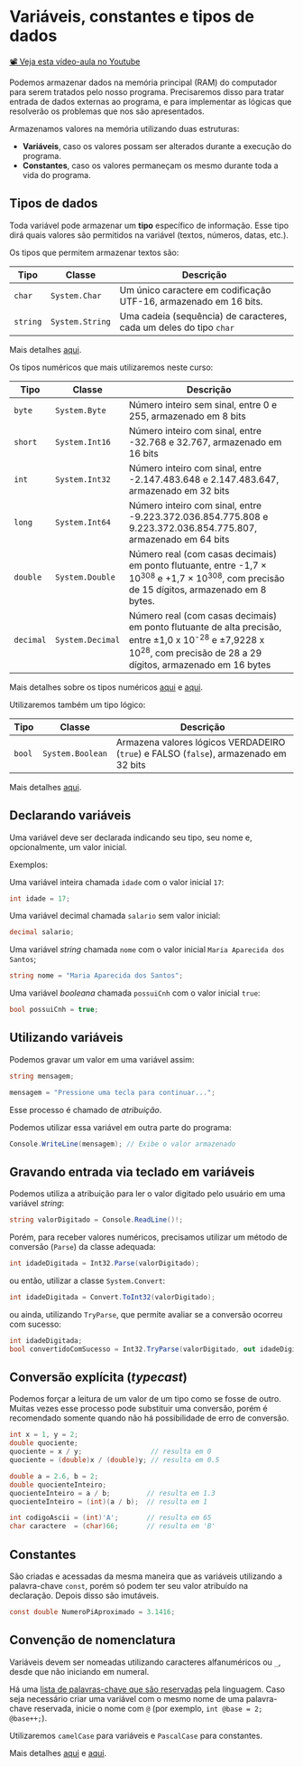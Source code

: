 # Variáveis, constantes e tipos de dados

[📽 Veja esta vídeo-aula no Youtube](https://youtu.be/CY6DI7dN29g)

Podemos armazenar dados na memória principal (RAM) do computador para serem tratados pelo nosso programa. Precisaremos disso para tratar entrada de dados externas ao programa, e para implementar as lógicas que resolverão os problemas que nos são apresentados.

Armazenamos valores na memória utilizando duas estruturas:

- **Variáveis**, caso os valores possam ser alterados durante a execução do programa.
- **Constantes**, caso os valores permaneçam os mesmo durante toda a vida do programa.

## Tipos de dados

Toda variável pode armazenar um **tipo** específico de informação. Esse tipo dirá quais valores são permitidos na variável (textos, números, datas, etc.).

Os tipos que permitem armazenar textos são:

| Tipo     | Classe          | Descrição                                                          |
| -------- | --------------- | ------------------------------------------------------------------ |
| `char`   | `System.Char`   | Um único caractere em codificação UTF-16, armazenado em 16 bits.   |
| `string` | `System.String` | Uma cadeia (sequência) de caracteres, cada um deles do tipo `char` |

Mais detalhes [aqui](https://docs.microsoft.com/pt-br/dotnet/api/system.string?view=netcore-3.1#definition).

Os tipos numéricos que mais utilizaremos neste curso:

| Tipo      | Classe           | Descrição                                                                                                                                                                                |
| --------- | ---------------- | ---------------------------------------------------------------------------------------------------------------------------------------------------------------------------------------- |
| `byte`    | `System.Byte`    | Número inteiro sem sinal, entre 0 e 255, armazenado em 8 bits                                                                                                                            |
| `short`   | `System.Int16`   | Número inteiro com sinal, entre -32.768 e 32.767, armazenado em 16 bits                                                                                                                  |
| `int`     | `System.Int32`   | Número inteiro com sinal, entre -2.147.483.648 e 2.147.483.647, armazenado em 32 bits                                                                                                    |
| `long`    | `System.Int64`   | Número inteiro com sinal, entre -9.223.372.036.854.775.808 e 9.223.372.036.854.775.807, armazenado em 64 bits                                                                            |
| `double`  | `System.Double`  | Número real (com casas decimais) em ponto flutuante, entre -1,7 × 10<sup>308</sup> e +1,7 × 10<sup>308</sup>, com precisão de 15 dígitos, armazenado em 8 bytes.                         |
| `decimal` | `System.Decimal` | Número real (com casas decimais) em ponto flutuante de alta precisão, entre ±1,0 x 10<sup>-28</sup> e ±7,9228 x 10<sup>28</sup>, com precisão de 28 a 29 dígitos, armazenado em 16 bytes |

Mais detalhes sobre os tipos numéricos [aqui](https://docs.microsoft.com/pt-br/dotnet/standard/numerics) e [aqui](https://docs.microsoft.com/pt-br/dotnet/csharp/language-reference/builtin-types/integral-numeric-types).

Utilizaremos também um tipo lógico:

| Tipo   | Classe           | Descrição                                                                             |
| ------ | ---------------- | ------------------------------------------------------------------------------------- |
| `bool` | `System.Boolean` | Armazena valores lógicos VERDADEIRO (`true`) e FALSO (`false`), armazenado em 32 bits |

Mais detalhes [aqui](https://docs.microsoft.com/pt-br/dotnet/csharp/language-reference/builtin-types/bool).

## Declarando variáveis

Uma variável deve ser declarada indicando seu tipo, seu nome e, opcionalmente, um valor inicial.

Exemplos:

Uma variável inteira chamada `idade` com o valor inicial `17`:

```cs
int idade = 17;
```

Uma variável decimal chamada `salario` sem valor inicial:

```cs
decimal salario;
```

Uma variável _string_ chamada `nome` com o valor inicial `Maria Aparecida dos Santos`;

```cs
string nome = "Maria Aparecida dos Santos";
```

Uma variável _booleana_ chamada `possuiCnh` com o valor inicial `true`:

```cs
bool possuiCnh = true;
```

## Utilizando variáveis

Podemos gravar um valor em uma variável assim:

```cs
string mensagem;

mensagem = "Pressione uma tecla para continuar...";
```

Esse processo é chamado de _atribuição_.

Podemos utilizar essa variável em outra parte do programa:

```cs
Console.WriteLine(mensagem); // Exibe o valor armazenado
```

## Gravando entrada via teclado em variáveis

Podemos utiliza a atribuição para ler o valor digitado pelo usuário em uma variável _string_:

```cs
string valorDigitado = Console.ReadLine()!;
```

Porém, para receber valores numéricos, precisamos utilizar um método de conversão (`Parse`) da classe adequada:

```cs
int idadeDigitada = Int32.Parse(valorDigitado);
```

ou então, utilizar a classe `System.Convert`:

```cs
int idadeDigitada = Convert.ToInt32(valorDigitado);
```

ou ainda, utilizando `TryParse`, que permite avaliar se a conversão ocorreu com sucesso:

```cs
int idadeDigitada;
bool convertidoComSucesso = Int32.TryParse(valorDigitado, out idadeDigitada);
```

## Conversão explícita (_typecast_)

Podemos forçar a leitura de um valor de um tipo como se fosse de outro. Muitas vezes esse processo pode substituir uma conversão, porém é recomendado somente quando não há possibilidade de erro de conversão.

```cs
int x = 1, y = 2;
double quociente;
quociente = x / y;                 // resulta em 0
quociente = (double)x / (double)y; // resulta em 0.5

double a = 2.6, b = 2;
double quocienteInteiro;
quocienteInteiro = a / b;         // resulta em 1.3
quocienteInteiro = (int)(a / b);  // resulta em 1

int codigoAscii = (int)'A';       // resulta em 65
char caractere  = (char)66;       // resulta em 'B'
```

## Constantes

São criadas e acessadas da mesma maneira que as variáveis utilizando a palavra-chave `const`, porém só podem ter seu valor atribuído na declaração. Depois disso são imutáveis.

```cs
const double NumeroPiAproximado = 3.1416;
```

## Convenção de nomenclatura

Variáveis devem ser nomeadas utilizando caracteres alfanuméricos ou `_`, desde que não iniciando em numeral.

Há uma [lista de palavras-chave que são reservadas](https://docs.microsoft.com/en-us/dotnet/csharp/language-reference/keywords/) pela linguagem. Caso seja necessário criar uma variável com o mesmo nome de uma palavra-chave reservada, inicie o nome com `@` (por exemplo, `int @base = 2; @base++;`).

Utilizaremos `camelCase` para variáveis e `PascalCase` para constantes.

Mais detalhes [aqui](https://pt.wikipedia.org/wiki/CamelCase) e [aqui](https://medium.com/better-programming/string-case-styles-camel-pascal-snake-and-kebab-case-981407998841).
